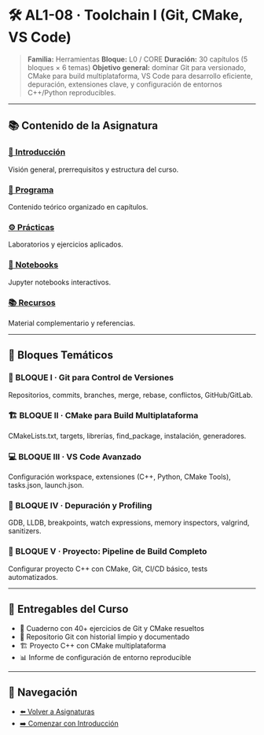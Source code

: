 # 🛠️ AL1-08 · Toolchain I (Git, CMake, VS Code)

> **Familia:** Herramientas
> **Bloque:** L0 / CORE
> **Duración:** 30 capítulos (5 bloques × 6 temas)
> **Objetivo general:** dominar Git para versionado, CMake para build multiplataforma, VS Code para desarrollo eficiente, depuración, extensiones clave, y configuración de entornos C++/Python reproducibles.

---

## 📚 Contenido de la Asignatura

### [📖 Introducción](introduccion.md)
Visión general, prerrequisitos y estructura del curso.

### [📝 Programa](programa/)
Contenido teórico organizado en capítulos.

### [⚙️ Prácticas](practicas/)
Laboratorios y ejercicios aplicados.

### [📓 Notebooks](notebooks/)
Jupyter notebooks interactivos.

### [📚 Recursos](recursos/)
Material complementario y referencias.

---

## 🎯 Bloques Temáticos

### 🔀 BLOQUE I · Git para Control de Versiones
Repositorios, commits, branches, merge, rebase, conflictos, GitHub/GitLab.

### 🏗️ BLOQUE II · CMake para Build Multiplataforma
CMakeLists.txt, targets, librerías, find_package, instalación, generadores.

### 💻 BLOQUE III · VS Code Avanzado
Configuración workspace, extensiones (C++, Python, CMake Tools), tasks.json, launch.json.

### 🐛 BLOQUE IV · Depuración y Profiling
GDB, LLDB, breakpoints, watch expressions, memory inspectors, valgrind, sanitizers.

### 🚀 BLOQUE V · Proyecto: Pipeline de Build Completo
Configurar proyecto C++ con CMake, Git, CI/CD básico, tests automatizados.

---

## 🧾 Entregables del Curso

- 📒 Cuaderno con 40+ ejercicios de Git y CMake resueltos
- 🔧 Repositorio Git con historial limpio y documentado
- 🏗️ Proyecto C++ con CMake multiplataforma
- 📊 Informe de configuración de entorno reproducible

---

## 🔗 Navegación

- [⬅️ Volver a Asignaturas](../)
- [➡️ Comenzar con Introducción](introduccion.md)
